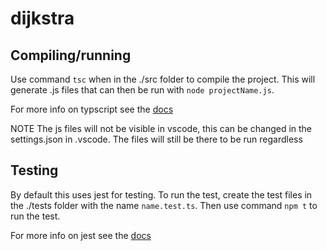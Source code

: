 # dijkstra

## Compiling/running

Use command `tsc` when in the ./src folder to compile the project. This will generate .js files that can then be run with `node projectName.js`.

For more info on typscript see the [docs](https://www.typescriptlang.org/docs/home.html)

NOTE The js files will not be visible in vscode, this can be changed in the settings.json in .vscode. The files will still be there to be run regardless

## Testing

By default this uses jest for testing. To run the test, create the test files in the ./tests folder with the name `name.test.ts`. Then use command `npm t` to run the test.

For more info on jest see the [docs](https://jestjs.io/docs/en/getting-started)
